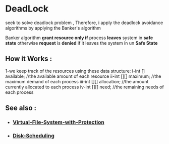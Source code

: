 # DeadLock
seek to solve deadlock problem , Therefore, i apply the deadlock avoidance algorithms by applying the Banker's algorithm

Banker algorithm  __grant resource only if__ process __leaves__ system in __safe state__ otherwise __request__ is __denied__ if it leaves the system in un __Safe State__ 

## How it Works :
  1-we keep track of the resources using these data structure:
    i-int [] available; //the available amount of each resource
    ii-int [][] maximum; //the maximum demand of each process
    iii-int [][] allocation; //the amount currently allocated to each process
    iv-int [][] need; //the remaining needs of each process


## See also :
 * ### [Virtual-File-System-with-Protection](https://github.com/MarwanaMostafa/Virtual-File-System-with-Protection)

 * ### [Disk-Scheduling](https://github.com/MarwanaMostafa/Disk-Scheduling)
